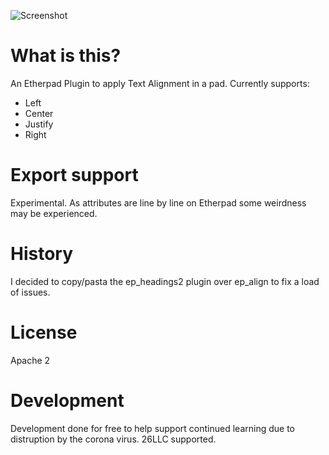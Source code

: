 ![Screenshot](https://user-images.githubusercontent.com/220864/107214131-5c3dd600-6a01-11eb-82d9-b2d67ec8ae93.png)

# What is this?
An Etherpad Plugin to apply Text Alignment in a pad.  Currently supports:

* Left
* Center
* Justify
* Right

# Export support
Experimental.  As attributes are line by line on Etherpad some weirdness may be experienced.

# History
I decided to copy/pasta the ep_headings2 plugin over ep_align to fix a load of issues.

# License
Apache 2

# Development
Development done for free to help support continued learning due to distruption by the corona virus.  26LLC supported.
